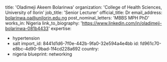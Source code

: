 title: 'Oladimeji Akeem Bolarinwa'
organization: 'College of Health Sciences, University of Ilorin'
job_title: 'Senior Lecturer'
official_title: Dr
email_address: bolarinwa.oa@unilorin.edu.ng
post_nominal_letters: 'MBBS MPH PhD'
works_in: Nigeria
link_to_biography: 'https://www.linkedin.com/in/oladimeji-bolarinwa-081b4433'
expertise:
  - hypertension
  - salt
import_id: 8441d1d6-7f0e-442b-9fa0-32e594a4e4bb
id: fd961c70-e8bc-4d90-9bad-1f4cd228a692
country:
  - nigeria
blueprint: networking
